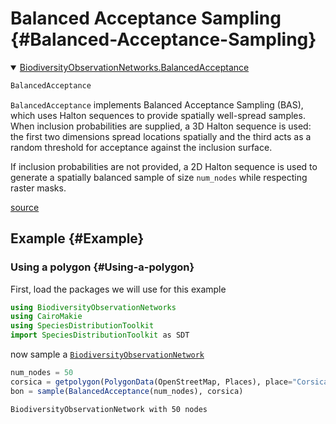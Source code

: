 
# Balanced Acceptance Sampling {#Balanced-Acceptance-Sampling}
<details class='jldocstring custom-block' open>
<summary><a id='BiodiversityObservationNetworks.BalancedAcceptance-reference-samplers-balancedacceptance' href='#BiodiversityObservationNetworks.BalancedAcceptance-reference-samplers-balancedacceptance'><span class="jlbinding">BiodiversityObservationNetworks.BalancedAcceptance</span></a> <Badge type="info" class="jlObjectType jlType" text="Type" /></summary>



```julia
BalancedAcceptance
```


`BalancedAcceptance` implements Balanced Acceptance Sampling (BAS), which uses Halton sequences to provide spatially well-spread samples. When inclusion probabilities are supplied, a 3D Halton sequence is used: the first two dimensions spread locations spatially and the third acts as a random threshold for acceptance against the inclusion surface.

If inclusion probabilities are not provided, a 2D Halton sequence is used to generate a spatially balanced sample of size `num_nodes` while respecting raster masks.


<Badge type="info" class="source-link" text="source"><a href="https://github.com/PoisotLab/BiodiversityObservationNetworks.jl/blob/2ed8696b3d44b3b2c793acc5356a58f221dd8b47/src/samplers/balancedacceptance.jl#L1-L10" target="_blank" rel="noreferrer">source</a></Badge>

</details>


## Example {#Example}

### Using a polygon {#Using-a-polygon}

First, load the packages we will use for this example

```julia
using BiodiversityObservationNetworks
using CairoMakie
using SpeciesDistributionToolkit
import SpeciesDistributionToolkit as SDT
```


now sample a [`BiodiversityObservationNetwork`](/reference/api#BiodiversityObservationNetworks.BiodiversityObservationNetwork)

```julia
num_nodes = 50
corsica = getpolygon(PolygonData(OpenStreetMap, Places), place="Corsica")
bon = sample(BalancedAcceptance(num_nodes), corsica)
```


```ansi
BiodiversityObservationNetwork with 50 nodes
```

